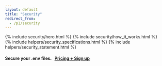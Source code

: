 ```yaml
---
layout: default
title: "Security"
redirect_from:
  - /p1/security
---
```


{% include security/hero.html %}
{% include security/how_it_works.html %}
{% include helpers/security_specifications.html %}
{% include helpers/security_statement.html %}

<div class="container">
  <div class="row">
    <div class="col">
      <h4 class="fw-bold text-center py-4 mt-4">
        Secure your .env files.&nbsp;&nbsp;&nbsp;<a class="btn btn-success fw-bold rounded-5 px-3" href="/pricing">Pricing + Sign up</a>
      </h4>
    </div>
  </div>
</div>

